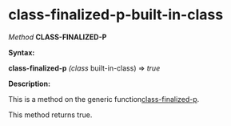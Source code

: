 class-finalized-p-built-in-class
================================

*Method* **CLASS-FINALIZED-P**

**Syntax:**

**class-finalized-p** *(class* built-in-class) => *true*

**Description:**

This is a method on the generic function[class-finalized-p](/meta-object-protocol/class-finalized-p).

This method returns true.

